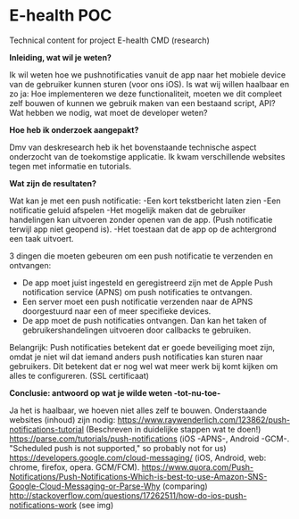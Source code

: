 # E-health POC
Technical content for project E-health CMD (research)

<b>Inleiding, wat wil je weten?</b>

Ik wil weten hoe we pushnotificaties vanuit de app naar het mobiele device van de gebruiker kunnen sturen (voor ons iOS).
Is wat wij willen haalbaar en zo ja:
Hoe implementeren we deze functionaliteit, moeten we dit compleet zelf bouwen of kunnen we gebruik maken van een bestaand script, API?
Wat hebben we nodig, wat moet de developer weten?

<b>Hoe heb ik onderzoek aangepakt?</b>

Dmv van deskresearch heb ik het bovenstaande technische aspect onderzocht van de toekomstige applicatie. 
Ik kwam verschillende websites tegen met informatie en tutorials.

<b>Wat zijn de resultaten?</b>

Wat kan je met een push notificatie:
-Een kort tekstbericht laten zien
-Een notificatie geluid afspelen
-Het mogelijk maken dat de gebruiker handelingen kan uitvoeren zonder openen van de app. (Push notificatie terwijl app niet geopend is).
-Het toestaan dat de app op de achtergrond een taak uitvoert.

3 dingen die moeten gebeuren om een push notificatie te verzenden en ontvangen:
- De app moet juist ingesteld en geregistreerd zijn met de Apple Push notification service (APNS) om push notificaties te ontvangen.
- Een server moet een push notificatie verzenden naar de APNS doorgestuurd naar een of meer specifieke devices.
- De app moet de push notificaties ontvangen. Dan kan het taken of gebruikershandelingen uitvoeren door callbacks te gebruiken.

Belangrijk:
Push notificaties betekent dat er goede beveiliging moet zijn, omdat je niet wil dat iemand anders push notificaties kan sturen naar gebruikers. Dit betekent dat er nog wel wat meer werk bij komt kijken om alles te configureren. (SSL certificaat)

<b>Conclusie: antwoord op wat je wilde weten -tot-nu-toe-</b>

Ja het is haalbaar, we hoeven niet alles zelf te bouwen.
Onderstaande websites (inhoud) zijn nodig:
https://www.raywenderlich.com/123862/push-notifications-tutorial (Beschreven in duidelijke stappen wat te doen!)
https://parse.com/tutorials/push-notifications (iOS -APNS-, Android -GCM-. "Scheduled push is not supported," so probably not for us)
https://developers.google.com/cloud-messaging/ (iOS, Android, web: chrome, firefox, opera. GCM/FCM).
https://www.quora.com/Push-Notifications/Push-Notifications-Which-is-best-to-use-Amazon-SNS-Google-Cloud-Messaging-or-Parse-Why (comparing)
http://stackoverflow.com/questions/17262511/how-do-ios-push-notifications-work (see img)
